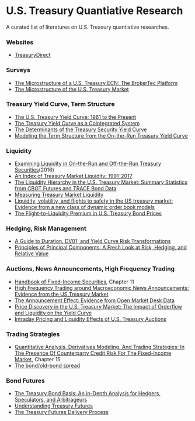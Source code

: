 # U.S. Treasury Quantiative Research

A curated list of literatures on U.S. Treasury quantiative researches.


### Websites
* [TreasuryDirect](https://www.treasurydirect.gov/)


### Surveys
* [The Microstructure of a U.S. Treasury ECN: The BrokerTec Platform](https://www.newyorkfed.org/medialibrary/media/research/staff_reports/sr381.pdf)
* [The Microstructure of the U.S. Treasury Market](https://papers.ssrn.com/sol3/papers.cfm?abstract_id=1070226)


### Treasury Yield Curve, Term Structure
* [The U.S. Treasury Yield Curve: 1961 to the Present](https://www.federalreserve.gov/pubs/feds/2006/200628/200628pap.pdf)
* [The Treasury Yield Curve as a Cointegrated System](https://www.jstor.org/stable/2331330?origin=crossref&seq=1)
* [The Determinants of the Treasury Security Yield Curve](https://onlinelibrary.wiley.com/doi/abs/10.1111/j.1540-6261.1981.tb01079.x)
* [Modeling the Term Structure from the On-the-Run Treasury Yield Curve
](https://papers.ssrn.com/sol3/papers.cfm?abstract_id=291340)


### Liquidity
* [Examining Liquidity in On-the-Run and Off-the-Run Treasury Securities](https://www.treasury.gov/connect/blog/Pages/Examining-Liquidity-in-On-the-Run-and-Off-the-Run-Treasury-Securities.aspx)(2016)
* [An Index of Treasury Market Liquidity: 1991-2017](https://www.newyorkfed.org/medialibrary/media/research/staff_reports/sr827.pdf)
* [The Liquidity Hierarchy in the U.S. Treasury Market: Summary Statistics from CBOT Futures and TRACE Bond Data](https://www.cftc.gov/sites/default/files/2018-11/Liquidity%20Hierarchy%20in%20Tsy%20Mkt%20v4_ada.pdf)
* [Measuring Treasury Market Liquidity](https://www.newyorkfed.org/medialibrary/media/research/epr/03v09n3/0309flempdf.pdf)
* [Liquidity, volatility, and flights to safety in the US treasury market: Evidence from a new class of dynamic order book models](https://www.econstor.eu/bitstream/10419/93594/1/733627927.pdf)
* [The Flight-to-Liquidity Premium in U.S. Treasury Bond Prices](https://www.nber.org/papers/w9312.pdf)


### Hedging, Risk Management
* [A Guide to Duration, DV01, and Yield Curve Risk Transformations](http://www.closemountain.com/papers/risktransform1.pdf)
* [Principles of Principal Components: A Fresh Look at Risk, Hedging, and Relative Value](http://quantlabs.net/academy/download/free_quant_instituitional_books_/[Salomon%20Smith%20Barney]%20Principles%20of%20Principal%20Components%20-%20A%20Fresh%20Look%20at%20Risk,%20Hedging%20and%20Relative%20Value.pdf)


### Auctions, News Announcements, High Frequency Trading
* [Handbook of Fixed-Income Securities](https://www.amazon.com/Fixed-Income-Securities-Handbooks-Engineering-Econometrics-ebook/dp/B01DEWCS3W/ref=sr_1_1?dchild=1&keywords=handbook+of+fixed+income+pietro&qid=1586713734&s=books&sr=1-1), Chapter 11
* [High Frequency Trading around Macroeconomic News Announcements: Evidence from the US Treasury Market](https://www.bankofcanada.ca/wp-content/uploads/2014/12/wp2014-56.pdf)
* [The Announcement Effect: Evidence from Open Market Desk Data](https://core.ac.uk/download/pdf/6792938.pdf)
* [Price Discovery in the U.S. Treasury Market: The Impact of Orderflow and Liquidity on the Yield Curve
](https://www.nber.org/papers/w9529.pdf)
* [Intraday Pricing and Liquidity Effects of U.S. Treasury Auctions](http://apps.olin.wustl.edu/Conf/CFAR-FTG/Files/pdf/2017/110.pdf)


### Trading Strategies
* [Quantitative Analysis, Derivatives Modeling, And Trading Strategies: In The Presence Of Counterparty Credit Risk For The Fixed-Income Market](https://www.amazon.com/Quantitative-Analysis-Derivatives-Modeling-Strategies/dp/9813203226/ref=sr_1_1?dchild=1&keywords=quantiative+analysis+derivative+modeling+and+trading&qid=1586714088&s=books&sr=1-1-spell), Chapter 15
* [The bond/old-bond spread](https://www.sciencedirect.com/science/article/abs/pii/S0304405X02002076)


### Bond Futures
* [The Treasury Bond Basis: An in-Depth Analysis for Hedgers, Speculators, and Arbitrageurs](https://www.amazon.com/Treasury-Bond-Basis-Depth-Arbitrageurs/dp/0071456104/ref=sr_1_1?dchild=1&keywords=The+Treasury+Bond+Basis&qid=1586712562&s=books&sr=1-1)
* [Understanding Treasury Futures](https://www.cmegroup.com/education/files/understanding-treasury-futures.pdf)
* [The Treasury Futures Delivery Process](https://www.cmegroup.com/trading/interest-rates/files/us-treasury-futures-delivery-process.pdf)